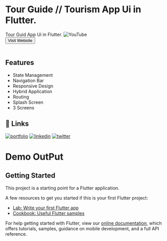 # Tour Guide // Tourism App Ui in Flutter.

Tour Guid App Ui in Flutter.
![YouTube](https://img.shields.io/youtube/channel/subscribers/UC7MuoT7cZtLjd6FoV9lHZ_g?style=social)<br>
<a href="http://www.shifahub.ga" target="_parent"><button>Visit Website</button></a><br><br>
## Features

- State Management
- Navigation Bar
- Responsive Design
- Hybrid Application
- Routing
- Splash Screen
- 3 Screens

## 🔗 Links

[![portfolio](https://img.shields.io/badge/my_website-000?style=for-the-badge&logo=ko-fi&logoColor=white)](https://shifahub.ga/)
[![linkedin](https://img.shields.io/badge/linkedin-0A66C2?style=for-the-badge&logo=linkedin&logoColor=white)](https://www.linkedin.com/in/habib-ullah-9938971b4/)
[![twitter](https://img.shields.io/badge/twitter-1DA1F2?style=for-the-badge&logo=twitter&logoColor=white)](https://twitter.com/)

# Demo OutPut 

## Getting Started

This project is a starting point for a Flutter application.

A few resources to get you started if this is your first Flutter project:

- [Lab: Write your first Flutter app](https://flutter.dev/docs/get-started/codelab)
- [Cookbook: Useful Flutter samples](https://flutter.dev/docs/cookbook)

For help getting started with Flutter, view our
[online documentation](https://flutter.dev/docs), which offers tutorials,
samples, guidance on mobile development, and a full API reference.
